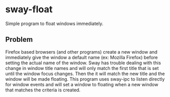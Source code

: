 # sway-float
Simple program to float windows immediately.

## Problem
Firefox based browsers (and other programs) create a new window and immediately give the window a default name
(ex: Mozilla Firefox) before setting the actual name of the window. Sway has trouble dealing with this change in window
title names and will only match the first title that is set until the window focus changes. Then the it will match the
new title and the window will be made floating. This program uses sway-ipc to listen directly for window events and will
set a window to floating when a new window that matches the criteria is created.
